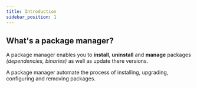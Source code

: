 ```yaml
---
title: Introduction
sidebar_position: 1
---
```


## What's a package manager?

A package manager enables you to **install**, **uninstall** and **manage** packages _(dependencies, binaries)_ as well as update there versions.

A package manager automate the process of installing, upgrading, configuring and removing packages.

